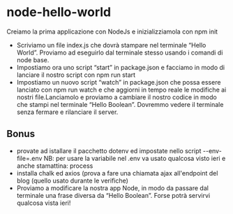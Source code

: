 # node-hello-world

Creiamo la prima applicazione con NodeJs e inizializziamola con npm init
- Scriviamo un file index.js che dovrà stampare nel terminale “Hello World”. Proviamo ad eseguirlo dal terminale stesso usando i comandi di node base.
- Impostiamo ora uno script “start” in package.json e facciamo in modo di lanciare il nostro script con npm run start
- Impostiamo un nuovo script “watch” in package.json che possa essere lanciato con npm run watch e che aggiorni in tempo reale le modifiche ai nostri file.Lanciamolo e proviamo a cambiare il nostro codice in modo che stampi nel terminale “Hello Boolean”. Dovremmo vedere il terminale senza fermare e rilanciare il server.
## Bonus
- provate ad istallare il pacchetto dotenv ed impostate nello script --env-file=.env NB: per usare la variabile nel .env va usato qualcosa visto ieri e anche stamattina: process
- installa chalk ed axios (prova a fare una chiamata ajax all'endpoint del blog (quello usato durante le verifiche)
- Proviamo a modificare la nostra app Node, in modo da passare dal terminale una frase diversa da “Hello Boolean”. Forse potrà servirvi qualcosa vista ieri! 
